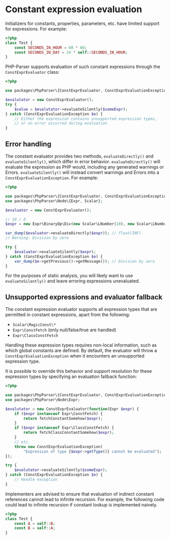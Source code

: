 Constant expression evaluation
==============================

Initializers for constants, properties, parameters, etc. have limited support for expressions. For
example:

```php
<?php
class Test {
    const SECONDS_IN_HOUR = 60 * 60;
    const SECONDS_IN_DAY = 24 * self::SECONDS_IN_HOUR;
}
```

PHP-Parser supports evaluation of such constant expressions through the `ConstExprEvaluator` class:

```php
<?php

use packages\PhpParser\{ConstExprEvaluator, ConstExprEvaluationException};

$evalutator = new ConstExprEvaluator();
try {
    $value = $evalutator->evaluateSilently($someExpr);
} catch (ConstExprEvaluationException $e) {
    // Either the expression contains unsupported expression types,
    // or an error occurred during evaluation
}
```

Error handling
--------------

The constant evaluator provides two methods, `evaluateDirectly()` and `evaluateSilently()`, which
differ in error behavior. `evaluateDirectly()` will evaluate the expression as PHP would, including
any generated warnings or Errors. `evaluateSilently()` will instead convert warnings and Errors into
a `ConstExprEvaluationException`. For example:

```php
<?php

use packages\PhpParser\{ConstExprEvaluator, ConstExprEvaluationException};
use packages\PhpParser\Node\{Expr, Scalar};

$evaluator = new ConstExprEvaluator();

// 10 / 0
$expr = new Expr\BinaryOp\Div(new Scalar\LNumber(10), new Scalar\LNumber(0));

var_dump($evaluator->evaluateDirectly($expr)); // float(INF)
// Warning: Division by zero

try {
    $evaluator->evaluateSilently($expr);
} catch (ConstExprEvaluationException $e) {
    var_dump($e->getPrevious()->getMessage()); // Division by zero
}
```

For the purposes of static analysis, you will likely want to use `evaluateSilently()` and leave
erroring expressions unevaluated.

Unsupported expressions and evaluator fallback
----------------------------------------------

The constant expression evaluator supports all expression types that are permitted in constant
expressions, apart from the following:

 * `Scalar\MagicConst\*`
 * `Expr\ConstFetch` (only null/false/true are handled)
 * `Expr\ClassConstFetch`

Handling these expression types requires non-local information, such as which global constants are
defined. By default, the evaluator will throw a `ConstExprEvaluationException` when it encounters
an unsupported expression type.

It is possible to override this behavior and support resolution for these expression types by
specifying an evaluation fallback function:

```php
<?php

use packages\PhpParser\{ConstExprEvaluator, ConstExprEvaluationException};
use packages\PhpParser\Node\Expr;

$evalutator = new ConstExprEvaluator(function(Expr $expr) {
    if ($expr instanceof Expr\ConstFetch) {
        return fetchConstantSomehow($expr);
    }
    if ($expr instanceof Expr\ClassConstFetch) {
        return fetchClassConstantSomehow($expr);
    }
    // etc.
    throw new ConstExprEvaluationException(
        "Expression of type {$expr->getType()} cannot be evaluated");
});

try {
    $evalutator->evaluateSilently($someExpr);
} catch (ConstExprEvaluationException $e) {
    // Handle exception
}
```

Implementers are advised to ensure that evaluation of indirect constant references cannot lead to
infinite recursion. For example, the following code could lead to infinite recursion if constant
lookup is implemented naively.

```php
<?php
class Test {
    const A = self::B;
    const B = self::A;
}
```